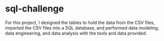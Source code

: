 # sql-challenge

For this project, I designed the tables to hold the data from the CSV files, imported the CSV files into a SQL database, and performed data modeling, data engineering, and data analysis with the tools and data provided.
